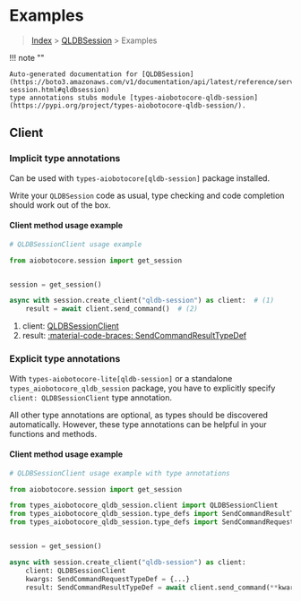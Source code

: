 # Examples

> [Index](../README.md) > [QLDBSession](./README.md) > Examples

!!! note ""

    Auto-generated documentation for [QLDBSession](https://boto3.amazonaws.com/v1/documentation/api/latest/reference/services/qldb-session.html#qldbsession)
    type annotations stubs module [types-aiobotocore-qldb-session](https://pypi.org/project/types-aiobotocore-qldb-session/).

## Client

### Implicit type annotations

Can be used with `types-aiobotocore[qldb-session]` package installed.

Write your `QLDBSession` code as usual,
type checking and code completion should work out of the box.



#### Client method usage example

```python
# QLDBSessionClient usage example

from aiobotocore.session import get_session


session = get_session()

async with session.create_client("qldb-session") as client:  # (1)
    result = await client.send_command()  # (2)
```

1. client: [QLDBSessionClient](./client.md)
2. result: [:material-code-braces: SendCommandResultTypeDef](./type_defs.md#sendcommandresulttypedef)






### Explicit type annotations

With `types-aiobotocore-lite[qldb-session]`
or a standalone `types_aiobotocore_qldb_session` package, you have to explicitly specify
`client: QLDBSessionClient` type annotation.

All other type annotations are optional, as types should be discovered automatically.
However, these type annotations can be helpful in your functions and methods.


#### Client method usage example

```python
# QLDBSessionClient usage example with type annotations

from aiobotocore.session import get_session

from types_aiobotocore_qldb_session.client import QLDBSessionClient
from types_aiobotocore_qldb_session.type_defs import SendCommandResultTypeDef
from types_aiobotocore_qldb_session.type_defs import SendCommandRequestTypeDef


session = get_session()

async with session.create_client("qldb-session") as client:
    client: QLDBSessionClient
    kwargs: SendCommandRequestTypeDef = {...}
    result: SendCommandResultTypeDef = await client.send_command(**kwargs)
```




